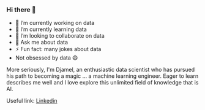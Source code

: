 ### Hi there 👋

- 🔭 I’m currently working on data
- 🌱 I’m currently learning data
- 👯 I’m looking to collaborate on data
- 💬 Ask me about data
- ⚡ Fun fact: many jokes about data
- Not obsessed by data 😄 

More seriously, I'm Djamel, an enthusiastic data scientist who has pursued his path to becoming a magic ... a machine learning engineer. Eager to learn describes me well and I love explore this unlimited field of knowledge that is AI.

Useful link: [Linkedin](https://www.linkedin.com/in/djamel-labdouni-024636251/)
